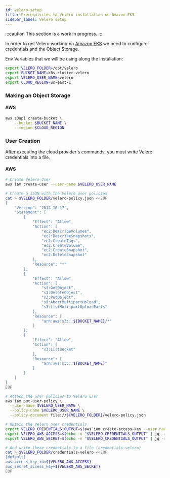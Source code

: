 ```yaml
---
id: velero-setup
title: Prerequisites to Velero installation on Amazon EKS
sidebar_label: Velero setup
---
```


:::caution
This section is a work in progress.
:::

In order to get Velero working on [Amazon EKS](https://aws.amazon.com/eks/) we need to configure credentials and the Object Storage.

Env Variables that we will be using along the installation:

```sh
export VELERO_FOLDER=/opt/velero
export BUCKET_NAME=k8s-cluster-velero
export VELERO_USER_NAME=velero
export CLOUD_REGION=us-east-1
```

### Making an Object Storage
#### AWS

```sh
aws s3api create-bucket \
    --bucket $BUCKET_NAME \
    --region $CLOUD_REGION
```

### User Creation

After executing the cloud provider's commands, you must write Velero credentials into a file.

#### AWS

```sh
# Create Velero User
aws iam create-user --user-name $VELERO_USER_NAME

# Create a JSON with the Velero user policies.
cat > $VELERO_FOLDER/velero-policy.json <<EOF
{
    "Version": "2012-10-17",
    "Statement": [
        {
            "Effect": "Allow",
            "Action": [
                "ec2:DescribeVolumes",
                "ec2:DescribeSnapshots",
                "ec2:CreateTags",
                "ec2:CreateVolume",
                "ec2:CreateSnapshot",
                "ec2:DeleteSnapshot"
            ],
            "Resource": "*"
        },
        {
            "Effect": "Allow",
            "Action": [
                "s3:GetObject",
                "s3:DeleteObject",
                "s3:PutObject",
                "s3:AbortMultipartUpload",
                "s3:ListMultipartUploadParts"
            ],
            "Resource": [
                "arn:aws:s3:::${BUCKET_NAME}/*"
            ]
        },
        {
            "Effect": "Allow",
            "Action": [
                "s3:ListBucket"
            ],
            "Resource": [
                "arn:aws:s3:::${BUCKET_NAME}"
            ]
        }
    ]
}
EOF

# Attach the user policies to Velero user
aws iam put-user-policy \
  --user-name $VELERO_USER_NAME \
  --policy-name $VELERO_USER_NAME \
  --policy-document file://${VELERO_FOLDER}/velero-policy.json

# Obtain the Velero user credentials
export VELERO_CREDENTIALS_OUTPUT=$(aws iam create-access-key --user-name $VELERO_USER_NAME)
export VELERO_AWS_ACCESS=$(echo -n "$VELERO_CREDENTIALS_OUTPUT" | jq -r '.AccessKey.AccessKeyId')
export VELERO_AWS_SECRET=$(echo -n "$VELERO_CREDENTIALS_OUTPUT" | jq -r '.AccessKey.SecretAccessKey')

# And write these credentials to a file (credentials-velero)
cat > $VELERO_FOLDER/credentials-velero <<EOF
[default]
aws_access_key_id=${VELERO_AWS_ACCESS}
aws_secret_access_key=${VELERO_AWS_SECRET}
EOF
```
